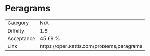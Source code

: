 # Peragrams

<table>
    <tr>
        <td>Category</td>
        <td>N/A</td>
    </tr>
    <tr>
        <td>Diffulty</td>
        <td>1.8</td>
    </tr>
    <tr>
        <td>Acceptance</td>
        <td>45.69 %</td>
    </tr>
    <tr>
        <td>Link</td>
        <td>https://open.kattis.com/problems/peragrams</td>
    </tr>
</table>